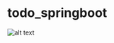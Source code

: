 # todo_springboot
![alt text](http://https://github.com/AL-RND/todo_springboot/blob/master/src/main/resources/static/images/startpage.jpg)
